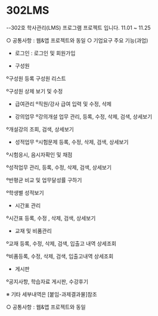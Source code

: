 # 302LMS
--302호 학사관리(LMS) 프로그램 프로젝트 입니다.
11.01 ~ 11.25


○ 공통사항 : 웹&앱 프로젝트와 동일
○ 기업요구 주요 기능(과업)

- 로그인 : 로그인 및 회원가입

- 구성원

º구성원 등록 구성원 리스트

º구성원 상제 보기 및 수정

- 급여관리
º직원/강사 급여 입력 및 수정, 삭제

- 강의업무
º강의개설 업무 관리, 등록, 수정, 삭제, 검색, 상세보기

º개설강의 조회, 검색, 상세보기

- 성적업무
º시험문제 등록, 수정, 삭제, 검색, 상세보기

º시험응시, 음시자확인 및 채점

º성적업무 관리, 등록, 수정, 삭제, 검색, 상세보기

º반평균 비교 및 업무달성률 구하기

º학생별 성적보기

- 시간표 관리

º시간표 등록, 수정 , 삭제, 검색, 상세보기

- 교재 및 비품관리

º교재 등록, 수정, 삭제, 검색, 입출고 내역 상세조회

º비품등록, 수정, 삭제, 검색, 입출고내역 상세조회

- 게시판

º공지사항, 학습자료 게시판, 수강후기

※ 기타 세부내역은 [붙임-과제결과물]참조

○ 공통사항 : 웹&앱 프로젝트와 동일
